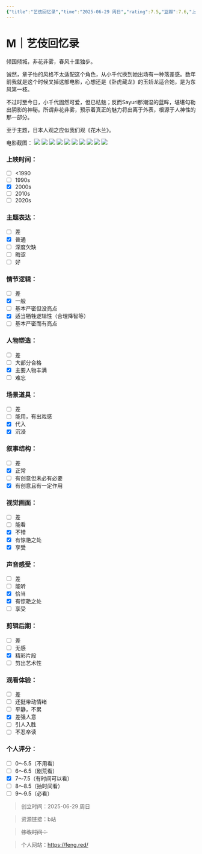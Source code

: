 ```yaml
---
{"title":"艺伎回忆录","time":"2025-06-29 周日","rating":7.5,"豆瓣":7.6,"上映时间":["2005"],"类型":["M","剧情","爱情"],"导演":["罗伯·马歇尔 Rob Marshall"],"主演":["章子怡 Ziyi Zhang"],"国家/地区":["美国"],"片长/分钟":"145分钟","dg-publish":true,"permalink":"/300 评价/M电影/新近看过/艺伎回忆录/","dgPassFrontmatter":true,"created":"2025-06-29T19:04:37.984+08:00","updated":"2025-06-29T19:45:56.931+08:00"}
---
```


# M｜艺伎回忆录
倾国倾城，非花非雾，春风十里独步。

诚然，章子怡的风格不太适配这个角色，从小千代换到她出场有一种落差感。数年前我就是这个时候叉掉这部电影，心想还是《卧虎藏龙》的玉娇龙适合她，是为东风第一枝。

不过时至今日，小千代固然可爱，但已祛魅；反而Sayuri那潮湿的蓝眸，堪堪勾勒出阴影的神秘。所谓非花非雾，预示着真正的魅力将出离于外表，根源于人神性的那一部分。

至于主题，日本人观之应似我们观《花木兰》。

电影截图：
![](https://maple-forest-1315227141.cos.ap-nanjing.myqcloud.com/20250629193023147.jpg)
![](https://maple-forest-1315227141.cos.ap-nanjing.myqcloud.com/20250629193023152.jpg)
![](https://maple-forest-1315227141.cos.ap-nanjing.myqcloud.com/20250629193023160.jpg)
![](https://maple-forest-1315227141.cos.ap-nanjing.myqcloud.com/20250629193023176.jpg)
![](https://maple-forest-1315227141.cos.ap-nanjing.myqcloud.com/20250629193023177.jpg)
![](https://maple-forest-1315227141.cos.ap-nanjing.myqcloud.com/20250629193023186.jpg)
![](https://maple-forest-1315227141.cos.ap-nanjing.myqcloud.com/20250629193023187.jpg)
![](https://maple-forest-1315227141.cos.ap-nanjing.myqcloud.com/20250629193023196.jpg)
![](https://maple-forest-1315227141.cos.ap-nanjing.myqcloud.com/20250629193023197.jpg)
![](https://maple-forest-1315227141.cos.ap-nanjing.myqcloud.com/20250629193023199.jpg)
### 上映时间：
- [ ] <1990
- [ ] 1990s
- [x] 2000s
- [ ] 2010s
- [ ] 2020s
### 主题表达：
- [ ] 差
- [x] 普通
- [ ] 深度欠缺
- [ ] 晦涩
- [ ] 好
### 情节逻辑：
- [ ] 差
- [x] 一般
- [ ] 基本严密但没亮点
- [x] 适当牺牲逻辑性（合理降智等）
- [ ] 基本严密而有亮点
### 人物塑造：
- [ ] 差
- [ ] 大部分合格
- [x] 主要人物丰满
- [ ] 难忘
### 场景道具：
- [ ] 差
- [ ] 能用，有出戏感
- [x] 代入
- [x] 沉浸
### 叙事结构：
- [ ] 差
- [x] 正常
- [ ] 有创意但未必有必要
- [x] 有创意且有一定作用
### 视觉画面：
- [ ] 差
- [ ] 能看
- [x] 不错
- [x] 有惊艳之处
- [x] 享受
### 声音感受：
- [ ] 差
- [ ] 能听
- [x] 恰当
- [x] 有惊艳之处
- [ ] 享受
### 剪辑后期：
- [ ] 差
- [ ] 无感
- [x] 精彩片段
- [ ] 剪出艺术性
### 观看体验：
- [ ] 差
- [ ] 还挺带动情绪
- [ ] 平静，不累
- [x] 差强人意
- [ ] 引人入胜
- [ ] 不忍卒读
### 个人评分：
- [ ] 0～5.5（不用看）
- [ ] 6～6.5（剧荒看）
- [x] 7～7.5（有时间可以看）
- [ ] 8～8.5（抽时间看）
- [ ] 9～9.5（必看）

>创立时间：2025-06-29 周日

>资源链接：b站

>~~修改时间：~~

>个人网站：https://feng.red/



